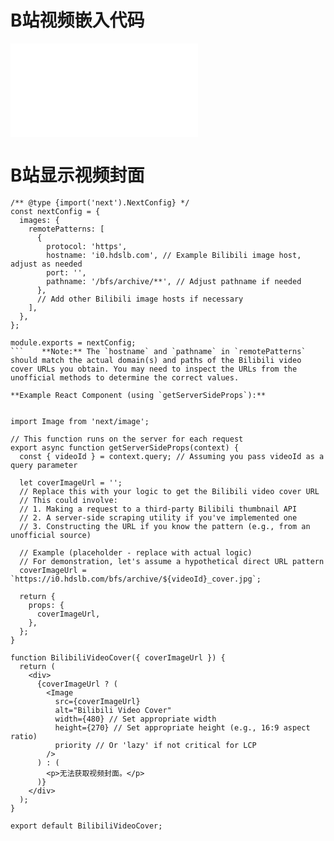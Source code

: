 
# B站视频嵌入代码
<iframe src="//player.bilibili.com/player.html?isOutside=true&aid=114905323670404&bvid=BV1nL8NzkEyx&cid=31239767768&p=1" scrolling="no" border="0" frameborder="no" framespacing="0" allowfullscreen="true"></iframe>

# B站显示视频封面
```
/** @type {import('next').NextConfig} */
const nextConfig = {
  images: {
    remotePatterns: [
      {
        protocol: 'https',
        hostname: 'i0.hdslb.com', // Example Bilibili image host, adjust as needed
        port: '',
        pathname: '/bfs/archive/**', // Adjust pathname if needed
      },
      // Add other Bilibili image hosts if necessary
    ],
  },
};

module.exports = nextConfig;
```    **Note:** The `hostname` and `pathname` in `remotePatterns` should match the actual domain(s) and paths of the Bilibili video cover URLs you obtain. You may need to inspect the URLs from the unofficial methods to determine the correct values.

**Example React Component (using `getServerSideProps`):**


import Image from 'next/image';

// This function runs on the server for each request
export async function getServerSideProps(context) {
  const { videoId } = context.query; // Assuming you pass videoId as a query parameter

  let coverImageUrl = '';
  // Replace this with your logic to get the Bilibili video cover URL
  // This could involve:
  // 1. Making a request to a third-party Bilibili thumbnail API
  // 2. A server-side scraping utility if you've implemented one
  // 3. Constructing the URL if you know the pattern (e.g., from an unofficial source)
  
  // Example (placeholder - replace with actual logic)
  // For demonstration, let's assume a hypothetical direct URL pattern
  coverImageUrl = `https://i0.hdslb.com/bfs/archive/${videoId}_cover.jpg`; 

  return {
    props: {
      coverImageUrl,
    },
  };
}

function BilibiliVideoCover({ coverImageUrl }) {
  return (
    <div>
      {coverImageUrl ? (
        <Image
          src={coverImageUrl}
          alt="Bilibili Video Cover"
          width={480} // Set appropriate width
          height={270} // Set appropriate height (e.g., 16:9 aspect ratio)
          priority // Or 'lazy' if not critical for LCP
        />
      ) : (
        <p>无法获取视频封面。</p>
      )}
    </div>
  );
}

export default BilibiliVideoCover;
```
